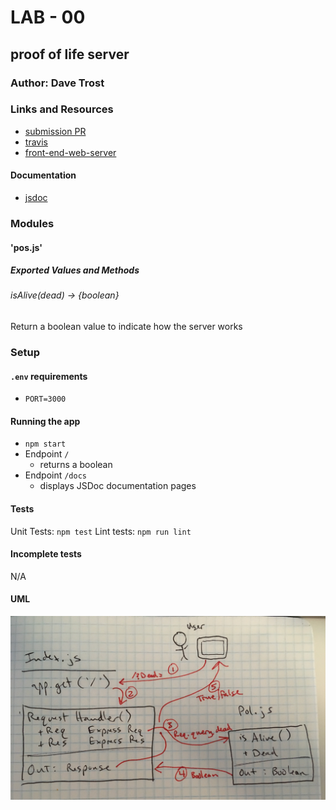 # LAB - 00

## proof of life server

### Author: Dave Trost

### Links and Resources
* [submission PR](https://github.com/401-advanced-javascript-davetrost/class00/pull/2)
* [travis](https://travis-ci.com/401-advanced-javascript-davetrost/class00)
* [front-end-web-server](https://dave-class00.herokuapp.com/)

#### Documentation
* [jsdoc](https://dave-class00.herokuapp.com/docs/)

### Modules
#### 'pos.js'
##### Exported Values and Methods

###### isAlive(dead) → {boolean}
Return a boolean value to indicate how the server works

### Setup
#### `.env` requirements
* `PORT=3000`

#### Running the app
* `npm start`
* Endpoint `/`
  * returns a boolean
* Endpoint `/docs`
  * displays JSDoc documentation pages

#### Tests
Unit Tests: `npm test`
Lint tests: `npm run lint`

#### Incomplete tests
N/A

#### UML
![Unified Modeling Language Diagram](assets/unified-modeling-language-diagram.jpg)
